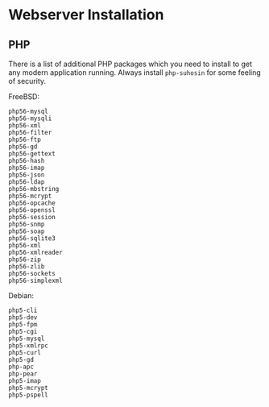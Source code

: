# Webserver Installation

## PHP
There is a list of additional PHP packages which you need to install to get any
modern application running. Always install `php-suhosin` for some feeling of
security.

FreeBSD:
```
php56-mysql
php56-mysqli
php56-xml
php56-filter
php56-ftp
php56-gd
php56-gettext
php56-hash
php56-imap
php56-json
php56-ldap
php56-mbstring
php56-mcrypt
php56-opcache
php56-openssl
php56-session
php56-snmp
php56-soap
php56-sqlite3
php56-xml
php56-xmlreader
php56-zip
php56-zlib
php56-sockets
php56-simplexml
```

Debian:
```
php5-cli
php5-dev
php5-fpm
php5-cgi
php5-mysql
php5-xmlrpc
php5-curl
php5-gd
php-apc
php-pear
php5-imap
php5-mcrypt
php5-pspell
```
